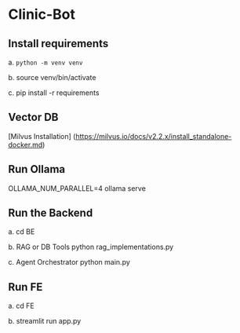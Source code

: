 # Clinic-Bot

## Install requirements
a. ```python -m venv venv```

b. source venv/bin/activate

c. pip install -r requirements

## Vector DB
[Milvus Installation] (https://milvus.io/docs/v2.2.x/install_standalone-docker.md)

## Run Ollama
OLLAMA_NUM_PARALLEL=4 ollama serve

## Run the Backend
a. cd BE

b. RAG or DB Tools
python rag_implementations.py

c. Agent Orchestrator
python main.py

## Run FE
a. cd FE

b. streamlit run app.py

